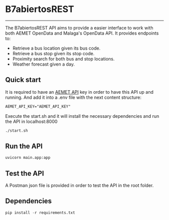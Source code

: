 # B7abiertosREST

---

The B7abiertosREST API  aims to provide a easier interface to work with both AEMET OpenData and Malaga's OpenData API. It provides endpoints to:

* Retrieve a bus location given its bus code.
* Retrieve a bus stop given its stop code.
* Proximity search for both bus and stop locations.
* Weather forecast given a day.

## Quick start

It is required to have an [AEMET API](https://opendata.aemet.es/centrodedescargas/altaUsuario?) key in order to have this API up and running. And add it into a .env file with the next content structure:

```txt
AEMET_API_KEY="AEMET_API_KEY"
```

Execute the start.sh and it will install the necessary dependencies and run the API in localhost:8000

```bash
./start.sh
```

## Run the API

```python
uvicorn main.app:app
```

## Test the API

A Postman json file is provided in order to test the API in the root folder.

## Dependencies

```python
pip install -r requirements.txt
```
